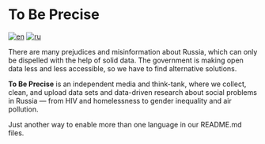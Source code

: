 # To Be Precise
[![en](https://img.shields.io/badge/lang-en-red.svg)](https://github.com/tochno-st/.github/edit/main/profile/README.md)
[![ru](https://img.shields.io/badge/lang-ru--br-green.svg)](https://github.com/tochno-st/.github/edit/main/profile/README.ru.md)

There are many prejudices and misinformation about Russia, which can only be dispelled with the help of solid data. The government is making open data less and less accessible, so we have to find alternative solutions.  

**To Be Precise** is an independent media and think-tank, where we collect, clean, and upload data sets and data-driven research about social problems in Russia — from HIV and homelessness to gender inequality and air pollution.

Just another way to enable more than one language in our README.md files.
